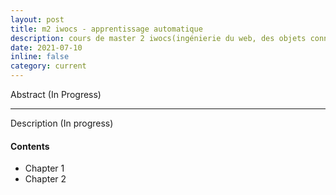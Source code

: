 ```yaml
---
layout: post
title: m2 iwocs - apprentissage automatique
description: cours de master 2 iwocs(ingénierie du web, des objets connectés et des systèmes complexes) UFRST Université Le Havre Normandie
date: 2021-07-10
inline: false
category: current
---
```


Abstract (In Progress)

***

Description (In progress)

#### Contents
* Chapter 1
* Chapter 2 
